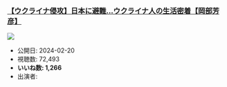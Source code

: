 ### [【ウクライナ侵攻】日本に避難…ウクライナ人の生活密着【岡部芳彦】](https://www.youtube.com/watch?v=Yi5-gTLY4Ds)
[![](https://img.youtube.com/vi/Yi5-gTLY4Ds/sddefault.jpg)](https://www.youtube.com/watch?v=Yi5-gTLY4Ds)
-   公開日: 2024-02-20
-   視聴数: 72,493
-   **いいね数: 1,266**
-   出演者: 
